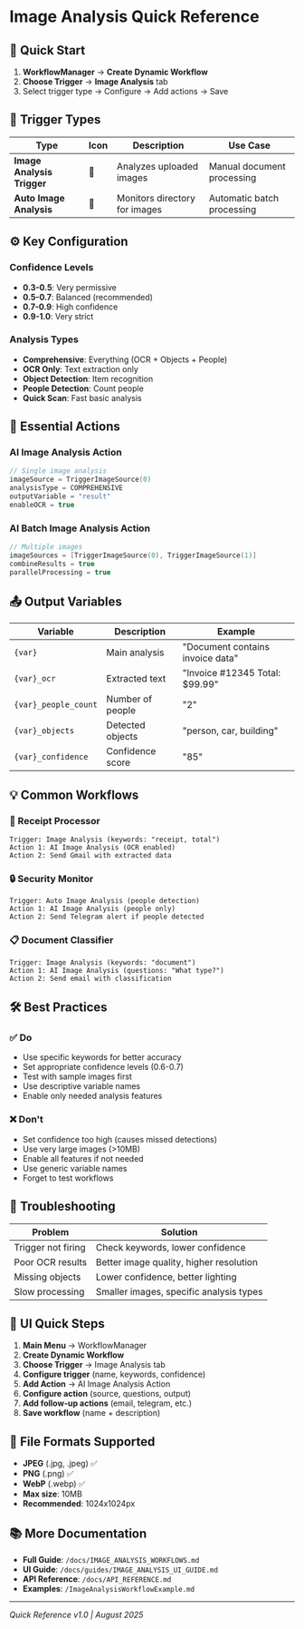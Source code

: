 # Image Analysis Quick Reference

## 🚀 Quick Start
1. **WorkflowManager** → **Create Dynamic Workflow**
2. **Choose Trigger** → **Image Analysis** tab
3. Select trigger type → Configure → Add actions → Save

## 📸 Trigger Types

| Type | Icon | Description | Use Case |
|------|------|-------------|----------|
| **Image Analysis Trigger** | 📸 | Analyzes uploaded images | Manual document processing |
| **Auto Image Analysis** | 🤖 | Monitors directory for images | Automatic batch processing |

## ⚙️ Key Configuration

### Confidence Levels
- **0.3-0.5**: Very permissive
- **0.5-0.7**: Balanced (recommended)
- **0.7-0.9**: High confidence
- **0.9-1.0**: Very strict

### Analysis Types
- **Comprehensive**: Everything (OCR + Objects + People)
- **OCR Only**: Text extraction only
- **Object Detection**: Item recognition
- **People Detection**: Count people
- **Quick Scan**: Fast basic analysis

## 🔧 Essential Actions

### AI Image Analysis Action
```kotlin
// Single image analysis
imageSource = TriggerImageSource(0)
analysisType = COMPREHENSIVE
outputVariable = "result"
enableOCR = true
```

### AI Batch Image Analysis Action
```kotlin
// Multiple images
imageSources = [TriggerImageSource(0), TriggerImageSource(1)]
combineResults = true
parallelProcessing = true
```

## 📤 Output Variables

| Variable | Description | Example |
|----------|-------------|---------|
| `{var}` | Main analysis | "Document contains invoice data" |
| `{var}_ocr` | Extracted text | "Invoice #12345 Total: $99.99" |
| `{var}_people_count` | Number of people | "2" |
| `{var}_objects` | Detected objects | "person, car, building" |
| `{var}_confidence` | Confidence score | "85" |

## 💡 Common Workflows

### 📄 Receipt Processor
```
Trigger: Image Analysis (keywords: "receipt, total")
Action 1: AI Image Analysis (OCR enabled)
Action 2: Send Gmail with extracted data
```

### 🔒 Security Monitor
```
Trigger: Auto Image Analysis (people detection)
Action 1: AI Image Analysis (people only)
Action 2: Send Telegram alert if people detected
```

### 📋 Document Classifier
```
Trigger: Image Analysis (keywords: "document")
Action 1: AI Image Analysis (questions: "What type?")
Action 2: Send email with classification
```

## 🛠️ Best Practices

### ✅ Do
- Use specific keywords for better accuracy
- Set appropriate confidence levels (0.6-0.7)
- Test with sample images first
- Use descriptive variable names
- Enable only needed analysis features

### ❌ Don't
- Set confidence too high (causes missed detections)
- Use very large images (>10MB)
- Enable all features if not needed
- Use generic variable names
- Forget to test workflows

## 🐛 Troubleshooting

| Problem | Solution |
|---------|----------|
| Trigger not firing | Check keywords, lower confidence |
| Poor OCR results | Better image quality, higher resolution |
| Missing objects | Lower confidence, better lighting |
| Slow processing | Smaller images, specific analysis types |

## 📱 UI Quick Steps

1. **Main Menu** → WorkflowManager
2. **Create Dynamic Workflow**
3. **Choose Trigger** → Image Analysis tab
4. **Configure trigger** (name, keywords, confidence)
5. **Add Action** → AI Image Analysis Action
6. **Configure action** (source, questions, output)
7. **Add follow-up actions** (email, telegram, etc.)
8. **Save workflow** (name + description)

## 🔗 File Formats Supported
- **JPEG** (.jpg, .jpeg) ✅
- **PNG** (.png) ✅  
- **WebP** (.webp) ✅
- **Max size**: 10MB
- **Recommended**: 1024x1024px

## 📚 More Documentation
- **Full Guide**: `/docs/IMAGE_ANALYSIS_WORKFLOWS.md`
- **UI Guide**: `/docs/guides/IMAGE_ANALYSIS_UI_GUIDE.md`
- **API Reference**: `/docs/API_REFERENCE.md`
- **Examples**: `/ImageAnalysisWorkflowExample.md`

---
*Quick Reference v1.0 | August 2025*